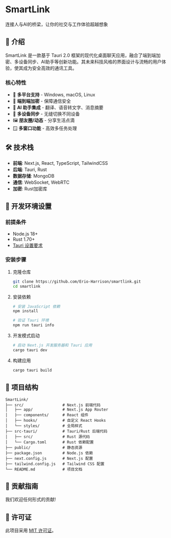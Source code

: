 # SmartLink

连接人与AI的桥梁，让你的社交与工作体验超越想象

## 🚀 介绍

SmartLink 是一款基于 Tauri 2.0 框架的现代化桌面聊天应用，融合了端到端加密、多设备同步、AI助手等创新功能。其未来科技风格的界面设计与流畅的用户体验，使其成为安全高效的通讯工具。

### 核心特性

- 📱 **多平台支持** - Windows, macOS, Linux
- 🔐 **端到端加密** - 保障通信安全
- 🤖 **AI 助手集成** - 翻译、语音转文字、消息摘要
- 🔄 **多设备同步** - 无缝切换不同设备
- 🖼 **朋友圈/动态** - 分享生活点滴
- 🪟 **多窗口功能** - 高效多任务处理

## 🛠️ 技术栈

- **前端**: Next.js, React, TypeScript, TailwindCSS
- **后端**: Tauri, Rust
- **数据存储**: MongoDB
- **通信**: WebSocket, WebRTC
- **加密**: Rust加密库

## 🔧 开发环境设置

### 前提条件

- Node.js 18+ 
- Rust 1.70+
- [Tauri 设置要求](https://tauri.app/v1/guides/getting-started/prerequisites)

### 安装步骤

1. 克隆仓库
   ```bash
   git clone https://github.com/Erio-Harrison/smartlink.git
   cd smartlink
   ```

2. 安装依赖
   ```bash
   # 安装 JavaScript 依赖
   npm install
   
   # 验证 Tauri 环境
   npm run tauri info
   ```

3. 开发模式启动
   ```bash
   # 启动 Next.js 开发服务器和 Tauri 应用
   cargo tauri dev
   ```

4. 构建应用
   ```bash
   cargo tauri build
   ```

## 📂 项目结构

```
SmartLink/
├── src/                 # Next.js 前端代码
│   ├── app/             # Next.js App Router
│   ├── components/      # React 组件
│   ├── hooks/           # 自定义 React Hooks
│   └── styles/          # 全局样式
├── src-tauri/           # Tauri/Rust 后端代码
│   ├── src/             # Rust 源代码
│   └── Cargo.toml       # Rust 依赖配置
├── public/              # 静态资源
├── package.json         # Node.js 依赖
├── next.config.js       # Next.js 配置
├── tailwind.config.js   # Tailwind CSS 配置
└── README.md            # 项目文档
```

## 🚀 贡献指南

我们欢迎任何形式的贡献!

## 📄 许可证

此项目采用 [MIT 许可证](LICENSE)。
